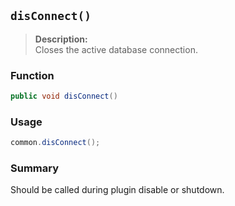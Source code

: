 ## `disConnect()`

> **Description:**  
Closes the active database connection.

### Function
```java
public void disConnect()
```

### Usage
```java
common.disConnect();
```

### Summary
Should be called during plugin disable or shutdown.
